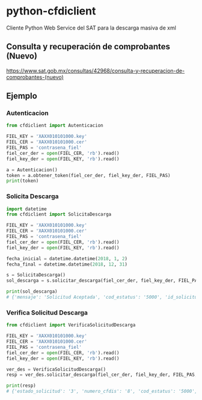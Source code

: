 # python-cfdiclient
Cliente Python Web Service del SAT para la descarga masiva de xml

## Consulta y recuperación de comprobantes (Nuevo)
https://www.sat.gob.mx/consultas/42968/consulta-y-recuperacion-de-comprobantes-(nuevo)

## Ejemplo
### Autenticacion
```python
from cfdiclient import Autenticacion

FIEL_KEY = 'XAXX010101000.key'
FIEL_CER = 'XAXX010101000.cer'
FIEL_PAS = 'contrasena_fiel'
fiel_cer_der = open(FIEL_CER, 'rb').read()
fiel_key_der = open(FIEL_KEY, 'rb').read()

a = Autenticacion()
token = a.obtener_token(fiel_cer_der, fiel_key_der, FIEL_PAS)
print(token)
```
### Solicita Descarga
```python
import datetime
from cfdiclient import SolicitaDescarga

FIEL_KEY = 'XAXX010101000.key'
FIEL_CER = 'XAXX010101000.cer'
FIEL_PAS = 'contrasena_fiel'
fiel_cer_der = open(FIEL_CER, 'rb').read()
fiel_key_der = open(FIEL_KEY, 'rb').read()

fecha_inicial = datetime.datetime(2018, 1, 2)
fecha_final = datetime.datetime(2018, 12, 31)

s = SolicitaDescarga()
sol_descarga = s.solicitar_descarga(fiel_cer_der, fiel_key_der, FIEL_PAS, 'XAXX010101000', token, fecha_inicial, fecha_final, rfc_emisor='XAXX010101000')

print(sol_descarga)
# {'mensaje': 'Solicitud Aceptada', 'cod_estatus': '5000', 'id_solicitud': 'be2a3e76-684f-416a-afdf-0f9378c346be'}
```

### Verifica Solicitud Descarga
```python
from cfdiclient import VerificaSolicitudDescarga

FIEL_KEY = 'XAXX010101000.key'
FIEL_CER = 'XAXX010101000.cer'
FIEL_PAS = 'contrasena_fiel'
fiel_cer_der = open(FIEL_CER, 'rb').read()
fiel_key_der = open(FIEL_KEY, 'rb').read()

ver_des = VerificaSolicitudDescarga()
resp = ver_des.solicitar_descarga(fiel_cer_der, fiel_key_der, FIEL_PAS,  token, 'XAXX010101000', 'a4897f62-a279-4f52-bc35-03bde4081627')

print(resp)
# {'estado_solicitud': '3', 'numero_cfdis': '8', 'cod_estatus': '5000', 'paquetes': ['a4897f62-a279-4f52-bc35-03bde4081627_01'], 'codigo_estado_solicitud': '5000', 'mensaje': 'Solicitud Aceptada'}
```